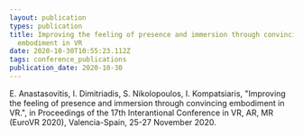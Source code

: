 ```yaml
---
layout: publication
types: publication
title: Improving the feeling of presence and immersion through convincing
  embodiment in VR
date: 2020-10-30T10:55:23.112Z
tags: conference_publications
publication_date: 2020-10-30
---
```

E. Anastasovitis, I. Dimitriadis, S. Nikolopoulos, I. Kompatsiaris, "Improving the feeling of presence and immersion through convincing embodiment in VR.", in Proceedings of the 17th Interantional Conference in VR, AR, MR (EuroVR 2020), Valencia-Spain, 25-27 November 2020.